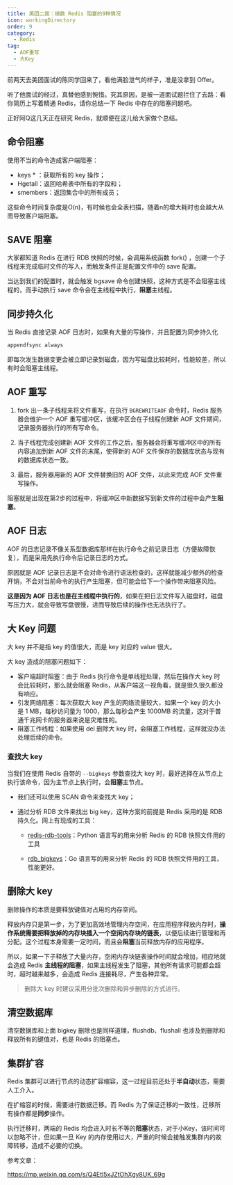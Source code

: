 ```yaml
---
title: 美团二面：细数 Redis 阻塞的9种情况
icon: workingDirectory
order: 9
category:
  - Redis
tag:
  - AOF重写
  - 大Key
---
```


前两天去美团面试的陈同学回来了，看他满脸泄气的样子，准是没拿到 Offer。

听了他面试的经过，真替他感到惋惜。究其原因，是被一道面试题拦住了去路：看你简历上写着精通 Redis，请你总结一下 Redis 中存在的阻塞问题吧。

正好阿Q这几天正在研究 Redis，就顺便在这儿给大家做个总结。

## 命令阻塞

使用不当的命令造成客户端阻塞：

- keys * ：获取所有的 key 操作；
- Hgetall：返回哈希表中所有的字段和；
- smembers：返回集合中的所有成员；

这些命令时间复杂度是O(n)，有时候也会全表扫描，随着n的增大耗时也会越大从而导致客户端阻塞。

## SAVE 阻塞

大家都知道 Redis 在进行 RDB 快照的时候，会调用系统函数 fork() ，创建一个子线程来完成临时文件的写入，而触发条件正是配置文件中的 save 配置。

当达到我们的配置时，就会触发 bgsave 命令创建快照，这种方式是不会阻塞主线程的，而手动执行 save 命令会在主线程中执行，**阻塞**主线程。

## 同步持久化

当 Redis 直接记录 AOF 日志时，如果有大量的写操作，并且配置为同步持久化

```xml
appendfsync always
```

即每次发生数据变更会被立即记录到磁盘，因为写磁盘比较耗时，性能较差，所以有时会阻塞主线程。

## AOF 重写

1. fork 出一条子线程来将文件重写，在执行 `BGREWRITEAOF` 命令时，Redis 服务器会维护一个 AOF 重写缓冲区，该缓冲区会在子线程创建新 AOF 文件期间，记录服务器执行的所有写命令。

2. 当子线程完成创建新 AOF 文件的工作之后，服务器会将重写缓冲区中的所有内容追加到新 AOF 文件的末尾，使得新的 AOF 文件保存的数据库状态与现有的数据库状态一致。
3. 最后，服务器用新的 AOF 文件替换旧的 AOF 文件，以此来完成 AOF 文件重写操作。

阻塞就是出现在第2步的过程中，将缓冲区中新数据写到新文件的过程中会产生**阻塞**。

## AOF 日志

AOF 的日志记录不像关系型数据库那样在执行命令之前记录日志（方便故障恢复），而是采用先执行命令后记录日志的方式。

原因就是 AOF 记录日志是不会对命令进行语法检查的，这样就能减少额外的检查开销，不会对当前命令的执行产生阻塞，但可能会给下一个操作带来阻塞风险。

**这是因为 AOF 日志也是在主线程中执行的**，如果在把日志文件写入磁盘时，磁盘写压力大，就会导致写盘很慢，进而导致后续的操作也无法执行了。

## 大 Key 问题

大 key 并不是指 key 的值很大，而是 key 对应的 value 很大。

大 key 造成的阻塞问题如下：

- 客户端超时阻塞：由于 Redis 执行命令是单线程处理，然后在操作大 key 时会比较耗时，那么就会阻塞 Redis，从客户端这一视角看，就是很久很久都没有响应。
- 引发网络阻塞：每次获取大 key 产生的网络流量较大，如果一个 key 的大小是 1 MB，每秒访问量为 1000，那么每秒会产生 1000MB 的流量，这对于普通千兆网卡的服务器来说是灾难性的。
- 阻塞工作线程：如果使用 del 删除大 key 时，会阻塞工作线程，这样就没办法处理后续的命令。

### 查找大 key 

当我们在使用 Redis 自带的 `--bigkeys` 参数查找大 key 时，最好选择在从节点上执行该命令，因为主节点上执行时，会**阻塞**主节点。

- 我们还可以使用 SCAN 命令来查找大 key；

- 通过分析 RDB 文件来找出 big key，这种方案的前提是 Redis 采用的是 RDB 持久化。网上有现成的工具：

  - [redis-rdb-tools](https://github.com/sripathikrishnan/redis-rdb-tools)：Python 语言写的用来分析 Redis 的 RDB 快照文件用的工具

  - [rdb_bigkeys](https://github.com/weiyanwei412/rdb_bigkeys)：Go 语言写的用来分析 Redis 的 RDB 快照文件用的工具，性能更好。

## 删除大 key

删除操作的本质是要释放键值对占用的内存空间。

释放内存只是第一步，为了更加高效地管理内存空间，在应用程序释放内存时，**操作系统需要把释放掉的内存块插入一个空闲内存块的链表**，以便后续进行管理和再分配。这个过程本身需要一定时间，而且会**阻塞**当前释放内存的应用程序。

所以，如果一下子释放了大量内存，空闲内存块链表操作时间就会增加，相应地就会造成 Redis **主线程的阻塞**，如果主线程发生了阻塞，其他所有请求可能都会超时，超时越来越多，会造成 Redis 连接耗尽，产生各种异常。

> 删除大 key 时建议采用分批次删除和异步删除的方式进行。

## 清空数据库

清空数据库和上面 bigkey 删除也是同样道理，flushdb、flushall 也涉及到删除和释放所有的键值对，也是 Redis 的阻塞点。

## 集群扩容

Redis 集群可以进行节点的动态扩容缩容，这一过程目前还处于**半自动**状态，需要人工介入。

在扩缩容的时候，需要进行数据迁移。而 Redis 为了保证迁移的一致性，迁移所有操作都是**同步**操作。

执行迁移时，两端的 Redis 均会进入时长不等的**阻塞**状态，对于小Key，该时间可以忽略不计，但如果一旦 Key 的内存使用过大，严重的时候会接触发集群内的故障转移，造成不必要的切换。

参考文章：

https://mp.weixin.qq.com/s/Q4Etl5xJZtOhXgy8UK_69g

